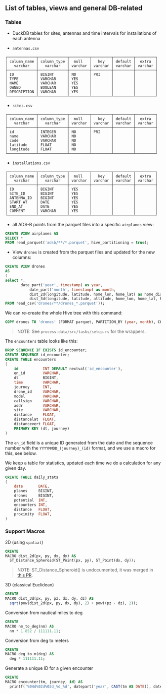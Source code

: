 ## List of tables, views and general DB-related

### Tables

- DuckDB tables for sites, antennas and time intervals for installations of each antenna

- `antennas.csv`

```text
┌─────────────┬─────────────┬─────────┬─────────┬─────────┬─────────┐
│ column_name │ column_type │  null   │   key   │ default │  extra  │
│   varchar   │   varchar   │ varchar │ varchar │ varchar │ varchar │
├─────────────┼─────────────┼─────────┼─────────┼─────────┼─────────┤
│ ID          │ BIGINT      │ NO      │ PRI     │         │         │
│ TYPE        │ VARCHAR     │ YES     │         │         │         │
│ NAME        │ VARCHAR     │ YES     │         │         │         │
│ OWNED       │ BOOLEAN     │ YES     │         │         │         │
│ DESCRIPTION │ VARCHAR     │ YES     │         │         │         │
└─────────────┴─────────────┴─────────┴─────────┴─────────┴─────────┘
```

- `sites.csv`

```text
┌─────────────┬─────────────┬─────────┬─────────┬─────────┬─────────┐
│ column_name │ column_type │  null   │   key   │ default │  extra  │
│   varchar   │   varchar   │ varchar │ varchar │ varchar │ varchar │
├─────────────┼─────────────┼─────────┼─────────┼─────────┼─────────┤
│ id          │ INTEGER     │ NO      │ PRI     │         │         │
│ name        │ VARCHAR     │ NO      │         │         │         │
│ code        │ VARCHAR     │ NO      │         │         │         │
│ latitude    │ FLOAT       │ NO      │         │         │         │
│ longitude   │ FLOAT       │ NO      │         │         │         │
└─────────────┴─────────────┴─────────┴─────────┴─────────┴─────────┘
```

- `installations.csv`

```text
┌─────────────┬─────────────┬─────────┬─────────┬─────────┬─────────┐
│ column_name │ column_type │  null   │   key   │ default │  extra  │
│   varchar   │   varchar   │ varchar │ varchar │ varchar │ varchar │
├─────────────┼─────────────┼─────────┼─────────┼─────────┼─────────┤
│ ID          │ BIGINT      │ YES     │         │         │         │
│ SITE_ID     │ BIGINT      │ YES     │         │         │         │
│ ANTENNA_ID  │ BIGINT      │ YES     │         │         │         │
│ START_AT    │ DATE        │ YES     │         │         │         │
│ END_AT      │ DATE        │ YES     │         │         │         │
│ COMMENT     │ VARCHAR     │ YES     │         │         │         │
└─────────────┴─────────────┴─────────┴─────────┴─────────┴─────────┘
```

- all ADS-B points from the parquet files into a specific `airplanes` view:

```sql
CREATE VIEW airplanes AS
SELECT *
FROM read_parquet('adsb/**/*.parquet', hive_partitioning = true);
```

- View `drones` is created from the parquet files and updated for the new columns:

```sql
CREATE VIEW drones
AS
(
select *,
       date_part('year', timestamp) as year, 
           date_part('month', timestamp) as month,
           dist_2d(longitude, latitude, home_lon, home_lat) as home_distance_2d,
           dist_3d(longitude, latitude, altitude, home_lon, home_lat, home_height) as home_distance_3d
FROM read_csv('drones/**/drones_*.parquet'));
```

We can re-create the whole Hive tree with this command:

```sql
COPY drones TO 'drones' (FORMAT parquet, PARTITION_BY (year, month), COMPRESSION 'zstd', FILENAME_PATTERN "drones_{i}");
```

> NOTE: See `process-data/src/tasks/setup.rs` for the wrappers.

The `encounters` table looks like this:

```sql
DROP SEQUENCE IF EXISTS id_encounter;
CREATE SEQUENCE id_encounter;
CREATE TABLE encounters
(
    id           INT DEFAULT nextval('id_encounter'),
    en_id        VARCHAR,
    dt           BIGINT,
    time         VARCHAR,
    journey      INT,
    drone_id     VARCHAR,
    model        VARCHAR,
    callsign     VARCHAR,
    addr         VARCHAR,
    site         VARCHAR,
    distance     FLOAT,
    distancelat  FLOAT,
    distancevert FLOAT,
    PRIMARY KEY (dt, journey)
)
```

The `en_id` field is a unique ID generated from the date and the sequence number with the `YYYYMMDD_(journey)_(id)`
format, and we use a macro for this, see below.

We keep a table for statistics, updated each time we do a calculation for any given day.

```sql
CREATE TABLE daily_stats
(
    date       DATE,
    planes     BIGINT,
    drones     BIGINT,
    potential  INT,
    encounters INT,
    distance   FLOAT,
    proximity  FLOAT,
)
```

### Support Macros

2D (using `spatial`)

```sql
CREATE
MACRO dist_2d(px, py, dx, dy) AS
  ST_Distance_Spheroid(ST_Point(px, py), ST_Point(dx, dy));
```

> NOTE: ST_Distance_Spheroid() is undocumented, it was merged
> in [this PR](https://github.com/duckdb/duckdb_spatial/pull/74).

3D (classical Euclidean)

```sql
CREATE
MACRO dist_3d(px, py, pz, dx, dy, dz) AS
  sqrt(pow(dist_2d(px, py, dx, dy), 2) + pow((pz - dz), 2));
```

Conversion from nautical miles to deg

```sql
CREATE
MACRO nm_to_deg(nm) AS
  nm * 1.852 / 111111.11;
```

Conversion from deg to meters

```sql
CREATE
MACRO deg_to_m(deg) AS
  deg * 111111.11;
```

Generate a unique ID for a given encounter

```sql
CREATE
MACRO encounter(tm, journey, id) AS
  printf('%04d%02d%02d_%d_%d', datepart('year', CAST(tm AS DATE)), datepart('month', CAST(tm AS DATE)), datepart('day', CAST(tm AS DATE)), journey, id);
```
